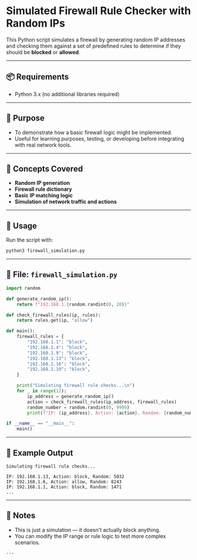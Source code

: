 # Simulated Firewall Rule Checker with Random IPs

This Python script simulates a firewall by generating random IP addresses and checking them against a set of predefined rules to determine if they should be **blocked** or **allowed**.

---

## 📦 Requirements

- Python 3.x (no additional libraries required)

---

## 🎯 Purpose

- To demonstrate how a basic firewall logic might be implemented.
- Useful for learning purposes, testing, or developing before integrating with real network tools.

---

## 🧠 Concepts Covered

- **Random IP generation**
- **Firewall rule dictionary**
- **Basic IP matching logic**
- **Simulation of network traffic and actions**

---

## 🚀 Usage

Run the script with:

```bash
python3 firewall_simulation.py
````

---
## 📂 File: `firewall_simulation.py`

```python
import random

def generate_random_ip():
    return f"192.168.1.{random.randint(0, 20)}"

def check_firewall_rules(ip, rules):
    return rules.get(ip, "allow")

def main():
    firewall_rules = {
        "192.168.1.1": "block",
        "192.168.1.4": "block",
        "192.168.1.9": "block",
        "192.168.1.13": "block",
        "192.168.1.16": "block",
        "192.168.1.19": "block",
    }

    print("Simulating firewall rule checks...\n")
    for _ in range(12):
        ip_address = generate_random_ip()
        action = check_firewall_rules(ip_address, firewall_rules)
        random_number = random.randint(0, 9999)
        print(f"IP: {ip_address}, Action: {action}, Random: {random_number}")

if __name__ == "__main__":
    main()
```

---

## 📝 Example Output

```
Simulating firewall rule checks...

IP: 192.168.1.13, Action: block, Random: 5032
IP: 192.168.1.6, Action: allow, Random: 8243
IP: 192.168.1.1, Action: block, Random: 1471
...
```

---

## 📌 Notes

* This is just a simulation — it doesn't actually block anything.
* You can modify the IP range or rule logic to test more complex scenarios.

```
---